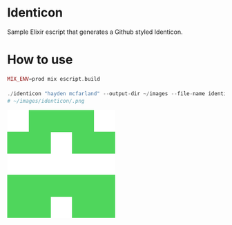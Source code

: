 # Identicon

Sample Elixir escript that generates a Github styled Identicon.

# How to use

```elixir
MIX_ENV=prod mix escript.build

./identicon "hayden mcfarland" --output-dir ~/images --file-name identicon
# ~/images/identicon/.png
```

![](example.png)
